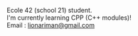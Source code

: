 Ecole 42 (school 21) student. <br>
I'm currently learning CPP (C++ modules)! <br>
Email : lionariman@gmail.com
